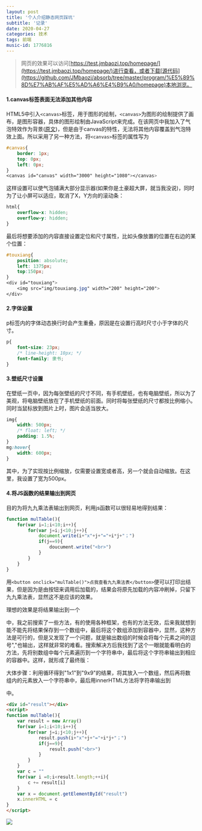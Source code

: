 ```yaml
---
layout: post
title: '个人介绍静态网页踩坑'
subtitle: '记录'
date: 2020-04-27
categories: 技术
tags: 前端
music-id: 1776816
---
```


> 网页的效果可以访问[https://test.jmbaozi.top/homepage/](https://test.jmbaozi.top/homepage/)进行查看，或者下载[源代码](https://github.com/JMbaozi/absorb/tree/master/program/%E5%89%8D%E7%AB%AF%E5%AD%A6%E4%B9%A0/homepage)本地浏览。

#### 1.canvas标签表面无法添加其他内容

HTML5中引入```<canvas>```标签，用于图形的绘制，```<canvas>```为图形的绘制提供了画布，是图形容器，具体的图形绘制由JavaScript来完成。在该网页中我加入了气泡特效作为背景([原文](https://blog.touchczy.top/#/HTML/Canvas%E5%9F%BA%E7%A1%80))，但是由于canvas的特性，无法将其他内容覆盖到气泡特效上面。所以采用了另一种方法，将```<canvas>```标签的属性写为
```css
#canvas{
    border: 1px;
    top: 0px;
    left: 0px;
}
<canvas id="canvas" width="3000" height="1080"></canvas>
```
这样设置可以使气泡铺满大部分显示器(如果你是土豪超大屏，就当我没说)，同时为了让小屏可以适应，取消了X，Y方向的滚动条：
```css
html{
	overflow-x: hidden;
	overflow-y: hidden;
}
```
最后将想要添加的内容直接设置定位和尺寸属性，比如头像放置的位置在右边的某个位置：
```css
#touxiang{
    position: absolute; 
    left: 1375px;
    top:150px;
}
<div id="touxiang">
	<img src="img/touxiang.jpg" width="200" height="200">
</div>
```

#### 2.字体设置

p标签内的字体动态换行时会产生重叠，原因是在设置行高时尺寸小于字体的尺寸。
```css
p{
    font-size: 23px;
    /* line-height: 10px; */
    font-family: 隶书;
}
```

#### 3.壁纸尺寸设置

在壁纸一页中，因为每张壁纸的尺寸不同，有手机壁纸，也有电脑壁纸，所以为了美观，将电脑壁纸放在了手机壁纸的前面。同时将每张壁纸的尺寸都按比例缩小。同时当鼠标放到图片上时，图片会适当放大。
```css
img{
	width: 500px;
	/* float: left; */
	padding: 1.5%;
}
mg:hover{
	width: 600px;
}
```
其中，为了实现按比例缩放，仅需要设置宽或者高，另一个就会自动缩放。在这里，我设置了宽为500px。

#### 4.将JS函数的结果输出到网页

目的为将九九乘法表输出到网页，利用js函数可以很轻易地得到结果：
```javascript
function mulTable(){
	for(var i=1;i<10;i++){
		for(var j=i;j<10;j++){
			document.write(i+"x"+j+"="+i*j+"；")
			if(j==9){
				doucument.write("<br>")
			}
		}
	}
}
```
用```<button onclick="mulTable()">点我查看九九乘法表</button>```便可以打印出结果，但是因为是由按钮来调用后加载的，结果会将原先加载的内容冲刷掉，只留下九九乘法表，显然这不是应该的效果。

理想的效果是将结果输出到一个<div>中，我之前搜索了一些方法，有的使用各种框架，也有的方法无效，后来我就想到能不能先将结果保存到一个数组中，最后将这个数组添加到容器中，显然，这种方法是可行的，但是又发现了一个问题，就是输出数组的时候会将每个元素之间的逗号","也输出，这样就非常的难看。搜索解决方后我找到了这个一眼就能看明白的方法，先将别数组中每个元素遍历到一个字符串中，最后将这个字符串输出到相应的容器中。这样，就形成了最终版：

大体步骤：利用循环得到"1x1"到"9x9"的结果，将其放入一个数组，然后再将数组内的元素放入一个字符串中，最后用innerHTML方法将字符串输出到<div>中。
```html
<div id="result"></div>
<script>
function mulTable(){
	var result = new Array()
	for(var i=1;i<10;i++){
		for(var j=i;j<10;j++){
			result.push(i+"x"+j+"="+i*j+"；")
			if(j==9){
				result.push("<br>")
			}
		}
	}
	var c = ""
	for(var i =0;i<result.length;++i){
		c += result[i]
	}
	var x = document.getElementById("result")
	x.innerHTML = c
}
</script>
```

![](https://lz.sinaimg.cn/orj1080/ebeef3aaly3ge8dmqdn3jj20pa0fz3zt.jpg)